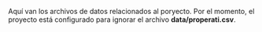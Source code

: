Aquí van los archivos de datos relacionados al poryecto.
Por el momento, el proyecto está configurado para ignorar el archivo **data/properati.csv**.
